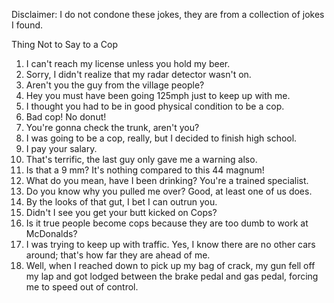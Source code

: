 Disclaimer: I do not condone these jokes, they are from a collection of jokes I found.

Thing Not to Say to a Cop

1. I can't reach my license unless you hold my beer. 
2. Sorry, I didn't realize that my radar detector wasn't on. 
3. Aren't you the guy from the village people? 
4. Hey you must have been going 125mph just to keep up with me. 
5. I thought you had to be in good physical condition to be a cop. 
6. Bad cop! No donut! 
7. You're gonna check the trunk, aren't you? 
8. I was going to be a cop, really, but I decided to finish high school. 
9. I pay your salary. 
10. That's terrific, the last guy only gave me a warning also. 
11. Is that a 9 mm? It's nothing compared to this 44 magnum! 
12. What do you mean, have I been drinking? You're a trained specialist. 
13. Do you know why you pulled me over? Good, at least one of us does. 
14. By the looks of that gut, I bet I can outrun you. 
15. Didn't I see you get your butt kicked on Cops? 
16. Is it true people become cops because they are too dumb to work at McDonalds? 
17. I was trying to keep up with traffic. Yes, I know there are no other cars around; that's how far they are ahead of me. 
18. Well, when I reached down to pick up my bag of crack, my gun fell off my lap and got lodged between the brake pedal and gas pedal, forcing me to speed out of control.

